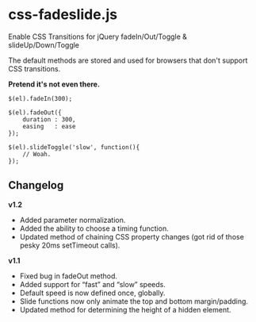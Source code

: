 css-fadeslide.js
================

Enable CSS Transitions for jQuery fadeIn/Out/Toggle & slideUp/Down/Toggle

The default methods are stored and used for browsers that don't support CSS transitions.

**Pretend it's not even there.**

```
$(el).fadeIn(300);

$(el).fadeOut({
	duration : 300,
	easing   : ease
});

$(el).slideToggle('slow', function(){
	// Woah.
});
```

Changelog
---------
**v1.2**
* Added parameter normalization.
* Added the ability to choose a timing function.
* Updated method of chaining CSS property changes (got rid of those pesky 20ms setTimeout calls).

**v1.1**
* Fixed bug in fadeOut method.
* Added support for “fast” and “slow” speeds.
* Default speed is now defined once, globally.
* Slide functions now only animate the top and bottom margin/padding.
* Updated method for determining the height of a hidden element.

